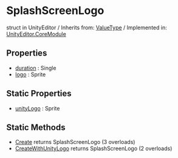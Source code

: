 # SplashScreenLogo
struct in UnityEditor
 / Inherits from: <a href="https://docs.unity3d.com/6000.1/Documentation/ScriptReference/ValueType.html">ValueType</a> / Implemented in: <a href="https://docs.unity3d.com/6000.1/Documentation/ScriptReference/UnityEditor.CoreModule.html">UnityEditor.CoreModule</a>

## Properties
- <a href="https://docs.unity3d.com/6000.1/Documentation/ScriptReference/SplashScreenLogo-duration.html">duration</a> : Single
- <a href="https://docs.unity3d.com/6000.1/Documentation/ScriptReference/SplashScreenLogo-logo.html">logo</a> : Sprite

## Static Properties
- <a href="https://docs.unity3d.com/6000.1/Documentation/ScriptReference/SplashScreenLogo-unityLogo.html">unityLogo</a> : Sprite

## Static Methods
- <a href="https://docs.unity3d.com/6000.1/Documentation/ScriptReference/SplashScreenLogo.Create.html">Create</a> returns SplashScreenLogo (3 overloads)
- <a href="https://docs.unity3d.com/6000.1/Documentation/ScriptReference/SplashScreenLogo.CreateWithUnityLogo.html">CreateWithUnityLogo</a> returns SplashScreenLogo (2 overloads)
